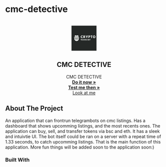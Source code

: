 # cmc-detective  


<div id="top"></div>


<!-- PROJECT LOGO -->
<br />
<div align="center">
  <a href="https://github.com/github_username/repo_name">
    <img src="images/logo.png" alt="Logo" width="80" height="80">
  </a>

<h2 align="center"> CMC DETECTIVE</h2>

  <p align="center">
    CMC DETECTIVE
    <br />
    <a href="https://github.com/AdamSioud/Minta"><strong>Do it now »</strong></a>
     <br />
      <a href="https://github.com/AdamSioud/MINTA-IOS-APP"><strong>Test me then »</strong></a>
        <br />
    <a href="https://www.youtube.com/watch?v=8Y1IvOnife8&list=RDMM&start_radio=1&rv=PzGFauqHF-U">Look at me</a>
  </p>
</div>


<!-- ABOUT THE PROJECT -->
## About The Project


An application that can frontrun telegrambots on cmc listings. 
Has a dashboard that shows upcomming listings, and the most recents ones. 
The application can buy, sell, and transfer tokens via bsc and eth. It has a sleek and intuivtie UI. 
The bot itself could be ran on a server with a repeat time of 1.33 seconds, to catch upcomming listings. That is the main function of this application.
More fun things will be added soon to the application soon:)




### Built With
<!-- 
* [Swift](https://nextjs.org/)
* [Tatum.io](https://reactjs.org/)
* [Solana](https://vuejs.org/)
* [Bootstrap](https://getbootstrap.com)

-->


